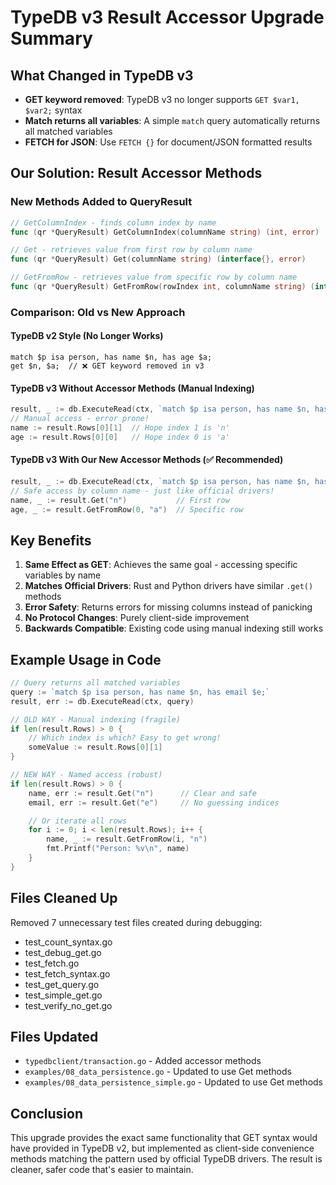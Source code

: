 # TypeDB v3 Result Accessor Upgrade Summary

## What Changed in TypeDB v3
- **GET keyword removed**: TypeDB v3 no longer supports `GET $var1, $var2;` syntax
- **Match returns all variables**: A simple `match` query automatically returns all matched variables
- **FETCH for JSON**: Use `FETCH {}` for document/JSON formatted results

## Our Solution: Result Accessor Methods

### New Methods Added to QueryResult

```go
// GetColumnIndex - finds column index by name
func (qr *QueryResult) GetColumnIndex(columnName string) (int, error)

// Get - retrieves value from first row by column name
func (qr *QueryResult) Get(columnName string) (interface{}, error)

// GetFromRow - retrieves value from specific row by column name
func (qr *QueryResult) GetFromRow(rowIndex int, columnName string) (interface{}, error)
```

### Comparison: Old vs New Approach

#### TypeDB v2 Style (No Longer Works)
```typeql
match $p isa person, has name $n, has age $a;
get $n, $a;  // ❌ GET keyword removed in v3
```

#### TypeDB v3 Without Accessor Methods (Manual Indexing)
```go
result, _ := db.ExecuteRead(ctx, `match $p isa person, has name $n, has age $a;`)
// Manual access - error prone!
name := result.Rows[0][1]  // Hope index 1 is 'n'
age := result.Rows[0][0]   // Hope index 0 is 'a'
```

#### TypeDB v3 With Our New Accessor Methods (✅ Recommended)
```go
result, _ := db.ExecuteRead(ctx, `match $p isa person, has name $n, has age $a;`)
// Safe access by column name - just like official drivers!
name, _ := result.Get("n")           // First row
age, _ := result.GetFromRow(0, "a")  // Specific row
```

## Key Benefits

1. **Same Effect as GET**: Achieves the same goal - accessing specific variables by name
2. **Matches Official Drivers**: Rust and Python drivers have similar `.get()` methods
3. **Error Safety**: Returns errors for missing columns instead of panicking
4. **No Protocol Changes**: Purely client-side improvement
5. **Backwards Compatible**: Existing code using manual indexing still works

## Example Usage in Code

```go
// Query returns all matched variables
query := `match $p isa person, has name $n, has email $e;`
result, err := db.ExecuteRead(ctx, query)

// OLD WAY - Manual indexing (fragile)
if len(result.Rows) > 0 {
    // Which index is which? Easy to get wrong!
    someValue := result.Rows[0][1]
}

// NEW WAY - Named access (robust)
if len(result.Rows) > 0 {
    name, err := result.Get("n")      // Clear and safe
    email, err := result.Get("e")     // No guessing indices

    // Or iterate all rows
    for i := 0; i < len(result.Rows); i++ {
        name, _ := result.GetFromRow(i, "n")
        fmt.Printf("Person: %v\n", name)
    }
}
```

## Files Cleaned Up
Removed 7 unnecessary test files created during debugging:
- test_count_syntax.go
- test_debug_get.go
- test_fetch.go
- test_fetch_syntax.go
- test_get_query.go
- test_simple_get.go
- test_verify_no_get.go

## Files Updated
- `typedbclient/transaction.go` - Added accessor methods
- `examples/08_data_persistence.go` - Updated to use Get methods
- `examples/08_data_persistence_simple.go` - Updated to use Get methods

## Conclusion
This upgrade provides the exact same functionality that GET syntax would have provided in TypeDB v2, but implemented as client-side convenience methods matching the pattern used by official TypeDB drivers. The result is cleaner, safer code that's easier to maintain.